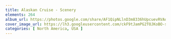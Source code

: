 ```yaml
---
title: Alaskan Cruise - Scenery
elements: 264
album_url: https://photos.google.com/share/AF1QipNLlnD3m8336hUpcuevRVAoP85K-fVfWaNAaXtYikalLxnA7F71M120soqQrUMZwg?key=Y21tdGZSTG8xbTFiak0zaW14RGxFNjEySUV4MHFB
cover_image_url: https://lh3.googleusercontent.com/ckF9tJamPG2TOJKoBO-sVMQ6X30FlUwD_t1pz9QYwgZOzN6iO-PVBnvDPuegcWKtJoAhzH920Bu7X9bMAiNWZTrpuW_alkDvsH-BWqJEW_VFWCRaEv6ZrybTnVqJDF3P33QhvcKbpNdiKlYuywDSP7tWrjibJ0JdGGyWE_ZrwLPnDxzSvxic5jx4tC_JyWuJxOCaC7vq-YTP2Rm5yE-syezvDzUsKgik5GN8iVB9fdeo2VNtSv554mL5kTkJmLF6XDuZJpJQd5h1UxkomRuuU3AbZb79CRFShraKghVAJXM9upeFBxgXtK5yf8F6QXaqgBnx_K9aKaHqsMRw8iaHelwnIX4yG3qgQs_keSTgsMY_6Vdro3oTg6pbD-pskFaRGxWiw2p2wEVGYeHPhFibgh3SlYjT-6owhkOXEYULIF7m2Cle6mgpIBwZ6BzmYhla1rx1bzD1L4gCZ3ox3Ll3Urb08fjg1_JssiG5_y8DpDj7Y4nQMOk2LUVlM0CtCKoWbGiijbA76KA_-vUw2g9JimikVW_tia5ocftzgiegZ0pJtmbF2eDGYOVFXobbL4FGYp3V248xxlU0MY4GcLMinZ4m8Ppufw48hfhe3iLBuFGDvR_hkS1K5uG4OI5APGD51Us1W7jQVtQprhr2BjA5sLCP=s195-p-k-no
categories: [ North America, USA ]
---
```

